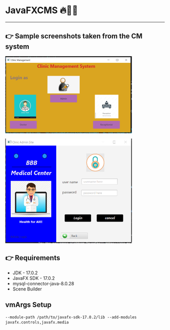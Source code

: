 # JavaFXCMS 🔥🤘🚀

---

## 👉 Sample screenshots taken from the CM system

<img src="images/main page.png" alt="Home - Screen" width="400"/><br>

<img src="images/loginpage.png" alt="Playing - Screen" width="400"/><br>



## 👉 Requirements

- JDK - 17.0.2
- JavaFX SDK - 17.0.2
- mysql-connector-java-8.0.28
- Scene Builder

## vmArgs Setup

```
--module-path /path/to/javafx-sdk-17.0.2/lib --add-modules javafx.controls,javafx.media
```

